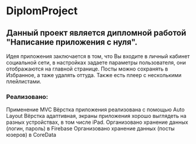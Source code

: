 # DiplomProject

## Данный проект является дипломной работой "Написание приложения с нуля". 

Идея приложения заключается в том, что Вы входите в личный кабинет социальной сети, в настройках задаете параметры пользователя, они отображаются на главной странице. Посты можно сохранять в Избранное, а таже удалять оттуда. Также есть плеер с несколькими плейлистами.

### Реализовано:

Применение MVC
Вёрстка приложения реализована с помощью Auto Layout
Вёрстка адаптивная, экраны приложения хорошо выглядеть на разных устройствах, в том числе iPad.
Организовано хранение данных (логин, пароль) в Firebase
Организовано хранение данных (посты юзеров) в CoreData